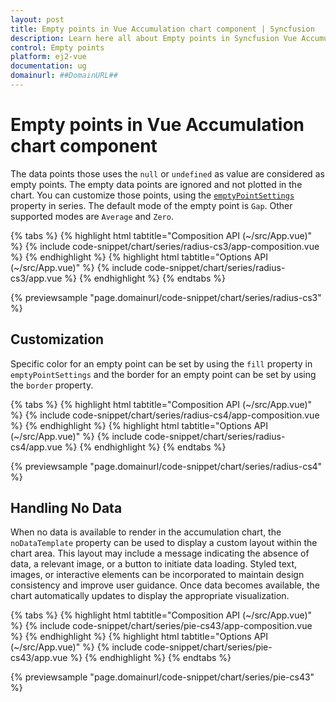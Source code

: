 ```yaml
---
layout: post
title: Empty points in Vue Accumulation chart component | Syncfusion
description: Learn here all about Empty points in Syncfusion Vue Accumulation chart component of Syncfusion Essential JS 2 and more.
control: Empty points 
platform: ej2-vue
documentation: ug
domainurl: ##DomainURL##
---
```


# Empty points in Vue Accumulation chart component

The data points those uses the `null` or `undefined` as value are considered as empty points. The empty data points are ignored and not plotted in the chart. You can customize those points, using the [`emptyPointSettings`](https://ej2.syncfusion.com/vue/documentation/api/accumulation-chart/accumulationSeries/#emptypointsettings) property in
series. The default mode of the empty point is `Gap`. Other supported modes are `Average` and `Zero`.

{% tabs %}
{% highlight html tabtitle="Composition API (~/src/App.vue)" %}
{% include code-snippet/chart/series/radius-cs3/app-composition.vue %}
{% endhighlight %}
{% highlight html tabtitle="Options API (~/src/App.vue)" %}
{% include code-snippet/chart/series/radius-cs3/app.vue %}
{% endhighlight %}
{% endtabs %}
        
{% previewsample "page.domainurl/code-snippet/chart/series/radius-cs3" %}

## Customization

Specific color for an empty point can be set by using the `fill` property in `emptyPointSettings` and the
border for an empty point can be set by using the `border` property.

{% tabs %}
{% highlight html tabtitle="Composition API (~/src/App.vue)" %}
{% include code-snippet/chart/series/radius-cs4/app-composition.vue %}
{% endhighlight %}
{% highlight html tabtitle="Options API (~/src/App.vue)" %}
{% include code-snippet/chart/series/radius-cs4/app.vue %}
{% endhighlight %}
{% endtabs %}
        
{% previewsample "page.domainurl/code-snippet/chart/series/radius-cs4" %}

## Handling No Data

When no data is available to render in the accumulation chart, the `noDataTemplate` property can be used to display a custom layout within the chart area. This layout may include a message indicating the absence of data, a relevant image, or a button to initiate data loading. Styled text, images, or interactive elements can be incorporated to maintain design consistency and improve user guidance. Once data becomes available, the chart automatically updates to display the appropriate visualization.

{% tabs %}
{% highlight html tabtitle="Composition API (~/src/App.vue)" %}
{% include code-snippet/chart/series/pie-cs43/app-composition.vue %}
{% endhighlight %}
{% highlight html tabtitle="Options API (~/src/App.vue)" %}
{% include code-snippet/chart/series/pie-cs43/app.vue %}
{% endhighlight %}
{% endtabs %}
        
{% previewsample "page.domainurl/code-snippet/chart/series/pie-cs43" %}